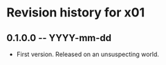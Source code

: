 # Revision history for x01

## 0.1.0.0 -- YYYY-mm-dd

* First version. Released on an unsuspecting world.
